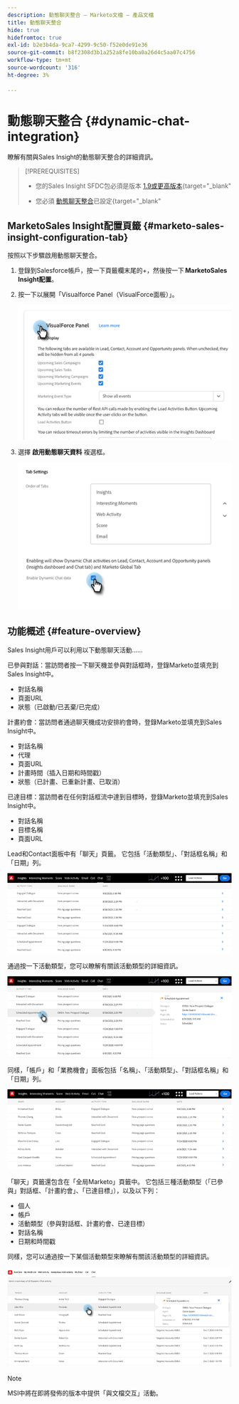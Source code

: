 ```yaml
---
description: 動態聊天整合 — Marketo文檔 — 產品文檔
title: 動態聊天整合
hide: true
hidefromtoc: true
exl-id: b2e3b4da-9ca7-4299-9c50-f52e0de91e36
source-git-commit: b8f2308d3b1a252a8fe10ba0a26d4c5aa07c4756
workflow-type: tm+mt
source-wordcount: '316'
ht-degree: 3%

---
```


# 動態聊天整合 {#dynamic-chat-integration}

瞭解有關與Sales Insight的動態聊天整合的詳細資訊。

>[!PREREQUISITES]
>
>* 您的Sales Insight SFDC包必須是版本 [1.9或更高版本](/help/marketo/product-docs/marketo-sales-insight/msi-for-salesforce/upgrading/upgrading-your-msi-package.md){target=&quot;_blank&quot;
>
>* 您必須 [動態聊天整合](/help/marketo/product-docs/demand-generation/dynamic-chat/dynamic-chat-overview.md)已設定{target=&quot;_blank&quot;


## MarketoSales Insight配置頁籤 {#marketo-sales-insight-configuration-tab}

按照以下步驟啟用動態聊天整合。

1. 登錄到Salesforce帳戶，按一下頁籤欄末尾的+，然後按一下 **MarketoSales Insight配置**。

1. 按一下以展開「Visualforce Panel（VisualForce面板）」。

   ![](assets/dynamic-chat-integration-1.png)

1. 選擇 **啟用動態聊天資料** 複選框。

   ![](assets/dynamic-chat-integration-2.png)

## 功能概述 {#feature-overview}

Sales Insight用戶可以利用以下動態聊天活動……

已參與對話：當訪問者按一下聊天機並參與對話框時，登錄Marketo並填充到Sales Insight中。

* 對話名稱
* 頁面URL
* 狀態（已啟動/已丟棄/已完成）

計畫約會：當訪問者通過聊天機成功安排約會時，登錄Marketo並填充到Sales Insight中。

* 對話名稱
* 代理
* 頁面URL
* 計畫時間（插入日期和時間戳）
* 狀態（已計畫、已重新計畫、已取消）

已達目標：當訪問者在任何對話框流中達到目標時，登錄Marketo並填充到Sales Insight中。

* 對話名稱
* 目標名稱
* 頁面URL

Lead和Contact面板中有「聊天」頁籤。 它包括「活動類型」、「對話框名稱」和「日期」列。

![](assets/dynamic-chat-integration-3.png)

通過按一下活動類型，您可以瞭解有關該活動類型的詳細資訊。

![](assets/dynamic-chat-integration-4.png)

同樣，「帳戶」和「業務機會」面板包括「名稱」、「活動類型」、「對話框名稱」和「日期」列。

![](assets/dynamic-chat-integration-5.png)

「聊天」頁籤還包含在「全局Marketo」頁籤中。 它包括三種活動類型（「已參與」對話框、「計畫約會」、「已達目標」），以及以下列：

* 個人
* 帳戶
* 活動類型（參與對話框、計畫約會、已達目標）
* 對話名稱
* 日期和時間戳

同樣，您可以通過按一下某個活動類型來瞭解有關該活動類型的詳細資訊。

![](assets/dynamic-chat-integration-6.png)

>[!NOTE]
>
>MSI中將在即將發佈的版本中提供「與文檔交互」活動。
